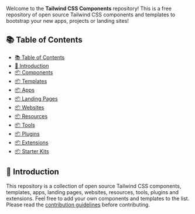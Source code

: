 <!-- This is A free repository of open source Tailwind CSS components and templates to bootstrap your new apps, projects or landing sites! -->
<!-- Genarate cool md file for this -->

Welcome to the **Tailwind CSS Components** repository! This is a free repository of open source Tailwind CSS components and templates to bootstrap your new apps, projects or landing sites!

## 📚 Table of Contents

- [📚 Table of Contents](#-table-of-contents)
- [📖 Introduction](#-introduction)
- [📦 Components](#-components)
- [📦 Templates](#-templates)
- [📦 Apps](#-apps)
- [📦 Landing Pages](#-landing-pages)
- [📦 Websites](#-websites)
- [📦 Resources](#-resources)
- [📦 Tools](#-tools)
- [📦 Plugins](#-plugins)
- [📦 Extensions](#-extensions)
- [📦 Starter Kits](#-starter-kits)

## 📖 Introduction

This repository is a collection of open source Tailwind CSS components, templates, apps, landing pages, websites, resources, tools, plugins and extensions. Feel free to add your own components and templates to the list. Please read the [contribution guidelines](CONTRIBUTING.md) before contributing.